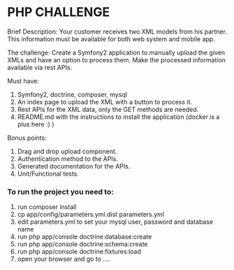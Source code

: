 PHP CHALLENGE
=========

Brief Description:
Your customer receives two XML models from his partner. This information must be
available for both web system and mobile app.

The challenge:
Create a Symfony2 application to manually upload the given XMLs and have an option
to process them. Make the processed information available via rest APIs.

Must have:
1. Symfony2, doctrine, composer, mysql
1. An index page to upload the XML with a button to process it.
1. Rest APIs for the XML data, only the GET methods are needed.
1. README.md with the instructions to install the application (docker is a plus here :) )

Bonus points:
1. Drag and drop upload component.
1.  Authentication method to the APIs.
1.  Generated documentation for the APIs.
1.  Unit/Functional tests.

### To run the project you need to: ###

1. run composer install
1. cp app/config/parameters.yml.dist parameters.yml
1. edit parameters.yml to set your mysql user, password and database name
1. run php app/console doctrine:database:create
1. run php app/console doctrine:schema:create
1. run php app/console doctrine:fixtures:load
1. open your browser and go to ....
